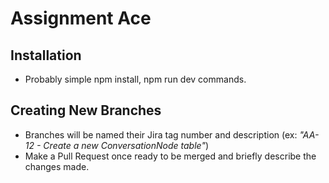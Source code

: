 # Assignment Ace
## Installation
- Probably simple npm install, npm run dev commands.
## Creating New Branches
- Branches will be named their Jira tag number and description (ex: *"AA-12 - Create a new ConversationNode table"*) 
- Make a Pull Request once ready to be merged and briefly describe the changes made.
